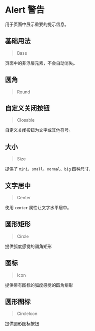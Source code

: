 <!-- @api: OtAlert.vue/OtAlertAPI.md -->

# Alert 警告

用于页面中展示重要的提示信息。

## 基础用法

> Base

页面中的非浮层元素，不会自动消失。

## 圆角

> Round



## 自定义关闭按钮

> Closable

自定义关闭按钮为文字或其他符号。

## 大小

> Size

提供了 `mini`、`small`、`normal`、`big` 四种尺寸.

## 文字居中

> Center

使用 `center` 属性让文字水平居中。

## 圆形矩形

> Circle

提供弧度感觉的圆角矩形

## 图标

> Icon

提供带有图标的弧度感觉的圆角矩形

## 圆形图标

> CircleIcon

提供圆形图标按钮
